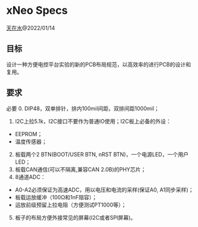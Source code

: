 # xNeo Specs

[天在水](heguolin@mail.iee.ac.cn)@2022/01/14

## 目标

设计一种方便电控平台实验的新的PCB布局规范，以高效率的进行PCB的设计和复用。

## 要求
必要
0. DIP48，双单排针，排内100mil间距，双排间距1000mil；
1. I2C上拉5.1k，I2C接口不要作为普通IO使用；I2C板上必备的外设：
  - EEPROM；
  - 温度传感器；
2. 板载两个2 BTN(BOOT/USER BTN, nRST BTN)，一个电源LED，一个用户LED；
3. 板载CAN通信(可以不隔离,兼容CAN 2.0B)的PHY芯片；
4. 8通道ADC：
  - A0-A2必须保证为高速ADC，用以电压和电流的采样(保证A0, A1同步采样)；
  - 板载运放缓冲（100Ω和1nF阻容）；
  - 运放前级预留上拉电阻（方便测试PT1000等）；
5. 板子的布局方便外接常见的屏幕(I2C或者SPI屏幕)。
